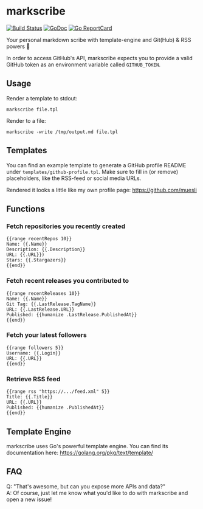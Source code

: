 # markscribe

[![Build Status](https://github.com/muesli/markscribe/workflows/build/badge.svg)](https://github.com/muesli/markscribe/actions)
[![GoDoc](https://godoc.org/github.com/golang/gddo?status.svg)](https://godoc.org/github.com/muesli/markscribe)
[![Go ReportCard](http://goreportcard.com/badge/muesli/markscribe)](http://goreportcard.com/report/muesli/markscribe)

Your personal markdown scribe with template-engine and Git(Hub) & RSS powers 📜

In order to access GitHub's API, markscribe expects you to provide a valid
GitHub token as an environment variable called `GITHUB_TOKEN`.

## Usage

Render a template to stdout:

    markscribe file.tpl

Render to a file:

    markscribe -write /tmp/output.md file.tpl

## Templates

You can find an example template to generate a GitHub profile README under
`templates/github-profile.tpl`. Make sure to fill in (or remove) placeholders,
like the RSS-feed or social media URLs.

Rendered it looks a little like my own profile page: https://github.com/muesli

## Functions

### Fetch repositories you recently created

```
{{range recentRepos 10}}
Name: {{.Name}}
Description: {{.Description}}
URL: {{.URL}})
Stars: {{.Stargazers}}
{{end}}
```

### Fetch recent releases you contributed to

```
{{range recentReleases 10}}
Name: {{.Name}}
Git Tag: {{.LastRelease.TagName}}
URL: {{.LastRelease.URL}}
Published: {{humanize .LastRelease.PublishedAt}}
{{end}}
```

### Fetch your latest followers

```
{{range followers 5}}
Username: {{.Login}}
URL: {{.URL}}
{{end}}
```

### Retrieve RSS feed

```
{{range rss "https://.../feed.xml" 5}}
Title: {{.Title}}
URL: {{.URL}}
Published: {{humanize .PublishedAt}}
{{end}}
```

## Template Engine

markscribe uses Go's powerful template engine. You can find its documentation
here: https://golang.org/pkg/text/template/

## FAQ

Q: "That's awesome, but can you expose more APIs and data?"  
A: Of course, just let me know what you'd like to do with markscribe and open a new issue!
